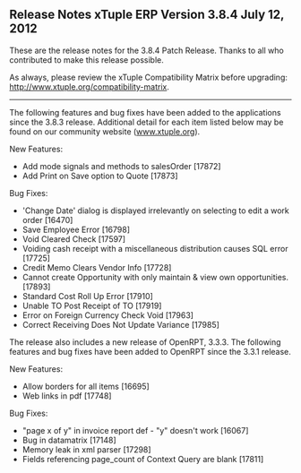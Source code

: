 Release Notes
xTuple ERP
Version 3.8.4
July 12, 2012
----------------------------------

These are the release notes for the 3.8.4 Patch Release. Thanks
to all who contributed to make this release possible.

As always, please review the xTuple Compatibility Matrix before
upgrading: http://www.xtuple.org/compatibility-matrix.

----------------------------------

The following features and bug fixes have been added to the
applications since the 3.8.3 release. Additional detail for
each item listed below may be found on our community
website (www.xtuple.org).

New Features:

* Add mode signals and methods to salesOrder [17872]
* Add Print on Save option to Quote [17873]

Bug Fixes:

* 'Change Date' dialog is displayed irrelevantly on selecting to edit a work order [16470]
* Save Employee Error [16798]
* Void Cleared Check [17597]
* Voiding cash receipt with a miscellaneous distribution causes SQL error [17725]
* Credit Memo Clears Vendor Info [17728]
* Cannot create Opportunity with only maintain & view own opportunities. [17893]
* Standard Cost Roll Up Error [17910]
* Unable TO Post Receipt of TO [17919]
* Error on Foreign Currency Check Void [17963]
* Correct Receiving Does Not Update Variance [17985]

The release also includes a new release of OpenRPT, 3.3.3.
The following features and bug fixes have been added to
OpenRPT since the 3.3.1 release.

New Features:

* Allow borders for all items [16695]
* Web links in pdf [17748]

Bug Fixes:

* "page x of y" in invoice report def - "y" doesn't work [16067]
* Bug in datamatrix [17148]
* Memory leak in xml parser [17298]
* Fields referencing page_count of Context Query are blank [17811]
